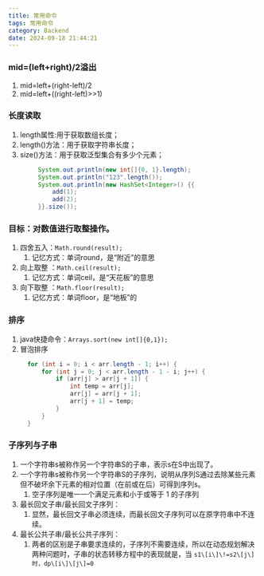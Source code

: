 ```yaml
---
title: 常用命令
tags: 常用命令
category: Backend
date: 2024-09-18 21:44:21
---
```


### mid=(left+right)/2溢出

1. mid=left+(right-left)/2
2. mid=left+((right-left)>>1)

### 长度读取

1. length属性:用于获取数组长度；
2. length()方法：用于获取字符串长度；
3. size()方法：用于获取泛型集合有多少个元素；
   ```java
        System.out.println(new int[]{0, 1}.length);
        System.out.println("123".length());
        System.out.println(new HashSet<Integer>() {{
            add(1);
            add(2);
        }}.size());
   ```

### **目标：对数值进行取整操作。**

1. 四舍五入：`Math.round(result);`
    1. 记忆方式：单词round，是“附近”的意思
2. 向上取整 ：`Math.ceil(result);`
    1. 记忆方式：单词ceil，是“天花板”的意思
3. 向下取整 ：`Math.floor(result);`
    1. 记忆方式：单词floor，是“地板”的

### 排序

1. java快捷命令：`Arrays.sort(new int[]{0,1});`
2. 冒泡排序
   ```java
     for (int i = 0; i < arr.length - 1; i++) {
         for (int j = 0; j < arr.length - 1 - i; j++) {
             if (arr[j] > arr[j + 1]) {
                 int temp = arr[j];
                 arr[j] = arr[j + 1];
                 arr[j + 1] = temp;
             }
         }
     }
   ```

### 子序列与子串

1. 一个字符串s被称作另一个字符串S的子串，表示s在S中出现了。
2. 一个字符串s被称作另一个字符串S的子序列，说明从序列S通过去除某些元素但不破坏余下元素的相对位置（在前或在后）可得到序列s。
    1. 空子序列是唯一一个满足元素和小于或等于 1 的子序列
3. 最长回文子串/最长回文子序列：
    1. 显然，最长回文子串必须连续，而最长回文子序列可以在原字符串中不连续。
4. 最长公共子串/最长公共子序列：
    1. 两者的区别是子串要求连续的，子序列不需要连续，所以在动态规划解决两种问题时，子串的状态转移方程中的表现就是，当
       `s1\[i\]\!=s2\[j\]时，dp\[i\]\[j\]=0`